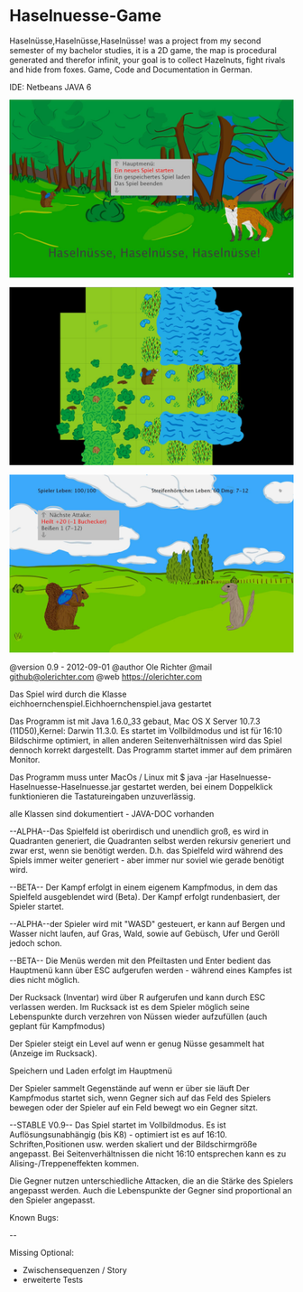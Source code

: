 # Haselnuesse-Game
Haselnüsse,Haselnüsse,Haselnüsse! was a project from my second semester of my bachelor studies, it is a 2D game, the map is procedural generated and therefor infinit, your goal is to collect Hazelnuts, fight rivals and hide from foxes. Game, Code and Documentation in German.


IDE: Netbeans
JAVA 6

![Alt Text](readme_start_menu.jpg?raw=true "Start Menü")

![Alt Text](readme_map_view.jpg?raw=true "Kartenansicht")
            
![Alt Text](readme_fight_gras.jpg?raw=true "Kampfansicht für Wiese")


@version 0.9 - 2012-09-01
@author Ole Richter
@mail github@olerichter.com
@web https://olerichter.com

Das Spiel wird durch die Klasse eichhoernchenspiel.Eichhoernchenspiel.java gestartet

Das Programm ist mit Java 1.6.0_33 gebaut, Mac OS X Server 10.7.3 (11D50),Kernel: Darwin 11.3.0.
Es startet im Vollbildmodus und ist für 16:10 Bildschirme optimiert, in allen anderen Seitenverhältnissen
wird das Spiel dennoch korrekt dargestellt.
Das Programm startet immer auf dem primären Monitor.



Das Programm muss unter MacOs / Linux mit $ java -jar Haselnuesse-Haselnuesse-Haselnuesse.jar gestartet werden, bei einem Doppelklick funktionieren die Tastatureingaben unzuverlässig.

alle Klassen sind dokumentiert - JAVA-DOC vorhanden


--ALPHA--Das Spielfeld ist oberirdisch und unendlich groß, es wird in Quadranten generiert, 
die Quadranten selbst werden rekursiv generiert und zwar erst, wenn sie benötigt werden.
D.h. das Spielfeld wird während des Spiels immer weiter generiert - aber immer nur soviel wie gerade benötigt wird.


--BETA-- Der Kampf erfolgt in einem eigenem Kampfmodus, in dem das Spielfeld ausgeblendet wird (Beta).
Der Kampf erfolgt rundenbasiert, der Spieler startet.

--ALPHA--der Spieler wird mit "WASD" gesteuert, er kann auf Bergen und Wasser nicht laufen, auf Gras, Wald, 
sowie auf Gebüsch, Ufer und Geröll jedoch schon.

--BETA-- Die Menüs werden mit den Pfeiltasten und Enter bedient
das Hauptmenü kann über ESC aufgerufen werden - während eines Kampfes ist dies nicht möglich.

Der Rucksack (Inventar) wird über R aufgerufen und kann durch ESC verlassen werden.
Im Rucksack ist es dem Spieler möglich seine Lebenspunkte durch verzehren von Nüssen wieder aufzufüllen (auch geplant für Kampfmodus)

Der Spieler steigt ein Level auf wenn er genug Nüsse gesammelt hat (Anzeige im Rucksack).

Speichern und Laden erfolgt im Hauptmenü

Der Spieler sammelt Gegenstände auf wenn er über sie läuft
Der Kampfmodus startet sich, wenn Gegner sich auf das Feld des Spielers bewegen 
oder der Spieler auf ein Feld bewegt wo ein Gegner sitzt.

--STABLE V0.9--
Das Spiel startet im Vollbildmodus. Es ist Auflösungsunabhängig (bis K8) - optimiert ist es auf 16:10.
Schriften,Positionen usw. werden skaliert und der Bildschirmgröße angepasst.
Bei Seitenverhältnissen die nicht 16:10 entsprechen kann es zu Alising-/Treppeneffekten kommen.

Die Gegner nutzen unterschiedliche Attacken, die an die Stärke des Spielers angepasst werden.
Auch die Lebenspunkte der Gegner sind proportional an den Spieler angepasst.

Known Bugs:

--

Missing Optional:
- Zwischensequenzen / Story
- erweiterte Tests